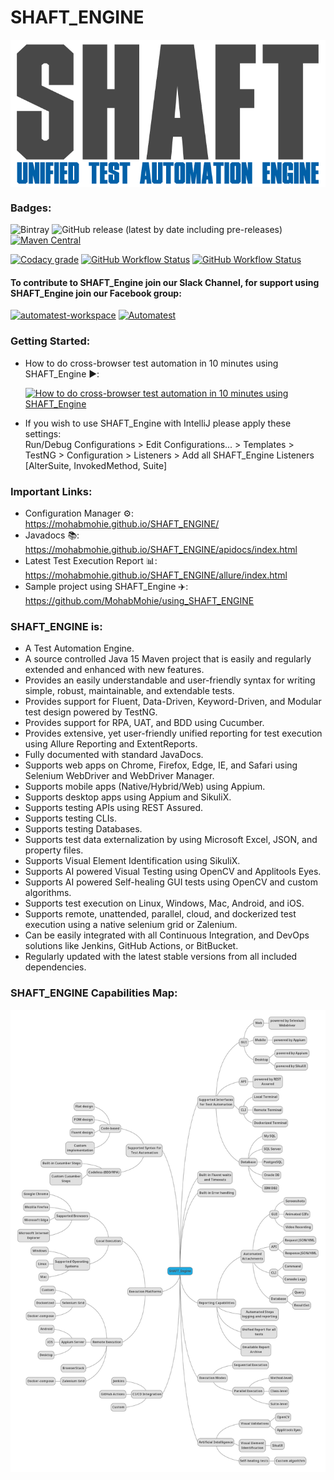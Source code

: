 # SHAFT_ENGINE
<img src="src/main/resources/images/shaft.png" alt="SHAFT_ENGINE" style="display:block; margin-left:auto; margin-right:auto;"/>

### Badges:<!-- Badges provided by https://shields.io/ -->
![Bintray](https://img.shields.io/bintray/dt/mohabmohie/SHAFT/SHAFT_Engine?color=blue&label=Total%20Downloads&style=for-the-badge)
  ![GitHub release (latest by date including pre-releases)](https://img.shields.io/github/v/release/MohabMohie/shaft_engine?include_prereleases&label=Latest%20Release&style=for-the-badge)
  [![Maven Central](https://img.shields.io/maven-central/v/io.github.mohabmohie/SHAFT_ENGINE?style=for-the-badge)](https://search.maven.org/search?q=g:%22io.github.mohabmohie%22%20AND%20a:%22SHAFT_ENGINE%22)

[![Codacy grade](https://img.shields.io/codacy/grade/3579cfd02a2c4f67bd1dce5dad0b1562?style=for-the-badge)](https://www.codacy.com/manual/mohab.mohieeldeen/SHAFT_ENGINE?utm_source=github.com&amp;utm_medium=referral&amp;utm_content=MohabMohie/SHAFT_ENGINE&amp;utm_campaign=Badge_Grade)
 [![GitHub Workflow Status](https://img.shields.io/github/workflow/status/MohabMohie/SHAFT_Engine/CodeQL?label=CodeQL&style=for-the-badge)](https://github.com/MohabMohie/SHAFT_ENGINE/actions?query=workflow%3ACodeQL)
 [![GitHub Workflow Status](https://img.shields.io/github/workflow/status/MohabMohie/SHAFT_Engine/Ubuntu%20-%20Test?label=Ubuntu%20-%20Test&style=for-the-badge)](https://github.com/MohabMohie/SHAFT_ENGINE/actions?query=workflow%3A%22Ubuntu+-+Test%22)

#### To contribute to SHAFT_Engine join our Slack Channel, for support using SHAFT_Engine join our Facebook group:
<a href="https://join.slack.com/t/automatest-workspace/shared_invite/zt-lcmb3o9h-xqVEgswOtbx2~hQXX2ND4Q" target="_blank"><img src="https://a.slack-edge.com/80588/marketing/img/icons/icon_slack_hash_colored.png" alt="automatest-workspace" width="50" height="50"/></a>  <a href="https://www.facebook.com/groups/Automatest" target="_blank"><img src="https://facebookbrand.com/wp-content/uploads/2019/04/f_logo_RGB-Hex-Blue_512.png" alt="Automatest" width="50" height="50"/></a>

### Getting Started:
- How to do cross-browser test automation in 10 minutes using SHAFT_Engine ▶️:

  [![How to do cross-browser test automation in 10 minutes using SHAFT_Engine](https://img.youtube.com/vi/3TYGteD843M/0.jpg)](https://www.youtube.com/watch?v=3TYGteD843M)
- If you wish to use SHAFT_Engine with IntelliJ please apply these settings:
<br/>Run/Debug Configurations > Edit Configurations... > Templates > TestNG > Configuration > Listeners > Add all SHAFT_Engine Listeners [AlterSuite, InvokedMethod, Suite]

### Important Links:
- Configuration Manager ⚙️: https://mohabmohie.github.io/SHAFT_ENGINE/
- Javadocs 📚: https://mohabmohie.github.io/SHAFT_ENGINE/apidocs/index.html
- Latest Test Execution Report 📊: https://mohabmohie.github.io/SHAFT_ENGINE/allure/index.html
- Sample project using SHAFT_Engine ✈️: https://github.com/MohabMohie/using_SHAFT_ENGINE

### SHAFT_ENGINE is:
- A Test Automation Engine.
- A source controlled Java 15 Maven project that is easily and regularly extended and enhanced with new features.
- Provides an easily understandable and user-friendly syntax for writing simple, robust, maintainable, and extendable tests.
- Provides support for Fluent, Data-Driven, Keyword-Driven, and Modular test design powered by TestNG.
- Provides support for RPA, UAT, and BDD using Cucumber.
- Provides extensive, yet user-friendly unified reporting for test execution using Allure Reporting and ExtentReports.
- Fully documented with standard JavaDocs.
- Supports web apps on Chrome, Firefox, Edge, IE, and Safari using Selenium WebDriver and WebDriver Manager.
- Supports mobile apps (Native/Hybrid/Web) using Appium.
- Supports desktop apps using Appium and SikuliX.
- Supports testing APIs using REST Assured.
- Supports testing CLIs.
- Supports testing Databases.
- Supports test data externalization by using Microsoft Excel, JSON, and property files.
- Supports Visual Element Identification using SikuliX.
- Supports AI powered Visual Testing using OpenCV and Applitools Eyes.
- Supports AI powered Self-healing GUI tests using OpenCV and custom algorithms.
- Supports test execution on Linux, Windows, Mac, Android, and iOS.
- Supports remote, unattended, parallel, cloud, and dockerized test execution using a native selenium grid or Zalenium.
- Can be easily integrated with all Continuous Integration, and DevOps solutions like Jenkins, GitHub Actions, or BitBucket.
- Regularly updated with the latest stable versions from all included dependencies.

### SHAFT_ENGINE Capabilities Map:
<img src="src/main/resources/images/map.png" alt="SHAFT_ENGINE Map" style="display:block; margin-left:auto; margin-right:auto;"/>

